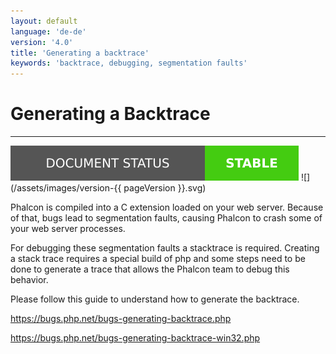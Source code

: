 ```yaml
---
layout: default
language: 'de-de'
version: '4.0'
title: 'Generating a backtrace'
keywords: 'backtrace, debugging, segmentation faults'
---
```


# Generating a Backtrace

* * *

![](/assets/images/document-status-stable-success.svg) ![](/assets/images/version-{{ pageVersion }}.svg)

Phalcon is compiled into a C extension loaded on your web server. Because of that, bugs lead to segmentation faults, causing Phalcon to crash some of your web server processes.

For debugging these segmentation faults a stacktrace is required. Creating a stack trace requires a special build of php and some steps need to be done to generate a trace that allows the Phalcon team to debug this behavior.

Please follow this guide to understand how to generate the backtrace.

<https://bugs.php.net/bugs-generating-backtrace.php>

<https://bugs.php.net/bugs-generating-backtrace-win32.php>
